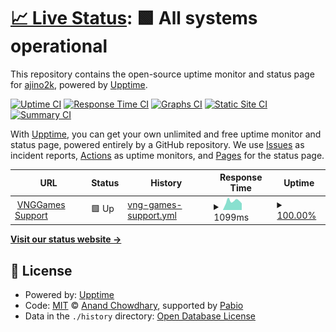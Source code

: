 # [📈 Live Status](https://demo.upptime.js.org): <!--live status--> **🟩 All systems operational**

This repository contains the open-source uptime monitor and status page for [ajino2k](https://techzones.me/), powered by [Upptime](https://github.com/upptime/upptime).

[![Uptime CI](https://github.com/ajino2k/awesome-uptime/workflows/Uptime%20CI/badge.svg)](https://github.com/ajino2k/awesome-uptime/actions?query=workflow%3A%22Uptime+CI%22)
[![Response Time CI](https://github.com/ajino2k/awesome-uptime/workflows/Response%20Time%20CI/badge.svg)](https://github.com/ajino2k/awesome-uptime/actions?query=workflow%3A%22Response+Time+CI%22)
[![Graphs CI](https://github.com/ajino2k/awesome-uptime/workflows/Graphs%20CI/badge.svg)](https://github.com/ajino2k/awesome-uptime/actions?query=workflow%3A%22Graphs+CI%22)
[![Static Site CI](https://github.com/ajino2k/awesome-uptime/workflows/Static%20Site%20CI/badge.svg)](https://github.com/ajino2k/awesome-uptime/actions?query=workflow%3A%22Static+Site+CI%22)
[![Summary CI](https://github.com/ajino2k/awesome-uptime/workflows/Summary%20CI/badge.svg)](https://github.com/ajino2k/awesome-uptime/actions?query=workflow%3A%22Summary+CI%22)

With [Upptime](https://upptime.js.org), you can get your own unlimited and free uptime monitor and status page, powered entirely by a GitHub repository. We use [Issues](https://github.com/ajino2k/awesome-uptime/issues) as incident reports, [Actions](https://github.com/ajino2k/awesome-uptime/actions) as uptime monitors, and [Pages](https://demo.upptime.js.org) for the status page.

<!--start: status pages-->
<!-- This summary is generated by Upptime (https://github.com/upptime/upptime) -->
<!-- Do not edit this manually, your changes will be overwritten -->
<!-- prettier-ignore -->
| URL | Status | History | Response Time | Uptime |
| --- | ------ | ------- | ------------- | ------ |
| <img alt="" src="https://icons.duckduckgo.com/ip3/support.vnggames.com.ico" height="13"> [VNGGames Support](https://support.vnggames.com) | 🟩 Up | [vng-games-support.yml](https://github.com/ajino2k/awesome-uptime/commits/HEAD/history/vng-games-support.yml) | <details><summary><img alt="Response time graph" src="./graphs/vng-games-support/response-time-week.png" height="20"> 1099ms</summary><br><a href="https://ajino2k.github.io/awesome-uptime/history/vng-games-support"><img alt="Response time 1531" src="https://img.shields.io/endpoint?url=https%3A%2F%2Fraw.githubusercontent.com%2Fajino2k%2Fawesome-uptime%2FHEAD%2Fapi%2Fvng-games-support%2Fresponse-time.json"></a><br><a href="https://ajino2k.github.io/awesome-uptime/history/vng-games-support"><img alt="24-hour response time 827" src="https://img.shields.io/endpoint?url=https%3A%2F%2Fraw.githubusercontent.com%2Fajino2k%2Fawesome-uptime%2FHEAD%2Fapi%2Fvng-games-support%2Fresponse-time-day.json"></a><br><a href="https://ajino2k.github.io/awesome-uptime/history/vng-games-support"><img alt="7-day response time 1099" src="https://img.shields.io/endpoint?url=https%3A%2F%2Fraw.githubusercontent.com%2Fajino2k%2Fawesome-uptime%2FHEAD%2Fapi%2Fvng-games-support%2Fresponse-time-week.json"></a><br><a href="https://ajino2k.github.io/awesome-uptime/history/vng-games-support"><img alt="30-day response time 1444" src="https://img.shields.io/endpoint?url=https%3A%2F%2Fraw.githubusercontent.com%2Fajino2k%2Fawesome-uptime%2FHEAD%2Fapi%2Fvng-games-support%2Fresponse-time-month.json"></a><br><a href="https://ajino2k.github.io/awesome-uptime/history/vng-games-support"><img alt="1-year response time 1531" src="https://img.shields.io/endpoint?url=https%3A%2F%2Fraw.githubusercontent.com%2Fajino2k%2Fawesome-uptime%2FHEAD%2Fapi%2Fvng-games-support%2Fresponse-time-year.json"></a></details> | <details><summary><a href="https://ajino2k.github.io/awesome-uptime/history/vng-games-support">100.00%</a></summary><a href="https://ajino2k.github.io/awesome-uptime/history/vng-games-support"><img alt="All-time uptime 100.00%" src="https://img.shields.io/endpoint?url=https%3A%2F%2Fraw.githubusercontent.com%2Fajino2k%2Fawesome-uptime%2FHEAD%2Fapi%2Fvng-games-support%2Fuptime.json"></a><br><a href="https://ajino2k.github.io/awesome-uptime/history/vng-games-support"><img alt="24-hour uptime 100.00%" src="https://img.shields.io/endpoint?url=https%3A%2F%2Fraw.githubusercontent.com%2Fajino2k%2Fawesome-uptime%2FHEAD%2Fapi%2Fvng-games-support%2Fuptime-day.json"></a><br><a href="https://ajino2k.github.io/awesome-uptime/history/vng-games-support"><img alt="7-day uptime 100.00%" src="https://img.shields.io/endpoint?url=https%3A%2F%2Fraw.githubusercontent.com%2Fajino2k%2Fawesome-uptime%2FHEAD%2Fapi%2Fvng-games-support%2Fuptime-week.json"></a><br><a href="https://ajino2k.github.io/awesome-uptime/history/vng-games-support"><img alt="30-day uptime 100.00%" src="https://img.shields.io/endpoint?url=https%3A%2F%2Fraw.githubusercontent.com%2Fajino2k%2Fawesome-uptime%2FHEAD%2Fapi%2Fvng-games-support%2Fuptime-month.json"></a><br><a href="https://ajino2k.github.io/awesome-uptime/history/vng-games-support"><img alt="1-year uptime 100.00%" src="https://img.shields.io/endpoint?url=https%3A%2F%2Fraw.githubusercontent.com%2Fajino2k%2Fawesome-uptime%2FHEAD%2Fapi%2Fvng-games-support%2Fuptime-year.json"></a></details>

<!--end: status pages-->

[**Visit our status website →**](https://demo.upptime.js.org)

## 📄 License

- Powered by: [Upptime](https://github.com/upptime/upptime)
- Code: [MIT](./LICENSE) © [Anand Chowdhary](https://anandchowdhary.com), supported by [Pabio](https://pabio.com)
- Data in the `./history` directory: [Open Database License](https://opendatacommons.org/licenses/odbl/1-0/)
